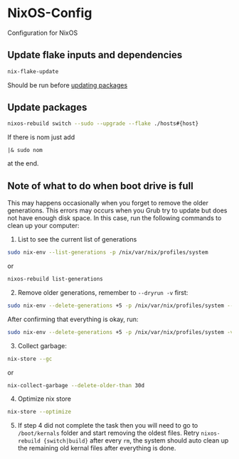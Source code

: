# NixOS-Config
Configuration for NixOS

## Update flake inputs and dependencies
```bash
nix-flake-update
```
Should be run before [updating packages](#update-packages)

## Update packages
```bash
nixos-rebuild switch --sudo --upgrade --flake ./hosts#{host}
```
If there is nom just add
```
|& sudo nom 
```
at the end. 

## Note of what to do when boot drive is full
This may happens occasionally when you forget to remove the older generations. This errors may occurs when you Grub try to update but does not have enough disk space. In this case, run the following commands to clean up your computer:

1. List to see the current list of generations
```bash
sudo nix-env --list-generations -p /nix/var/nix/profiles/system
```
or 
```bash
nixos-rebuild list-generations
```

2. Remove older generations, remember to `--dryrun -v` first:
```bash
sudo nix-env --delete-generations +5 -p /nix/var/nix/profiles/system --dry-run -v
```
After confirming that everything is okay, run:
```bash
sudo nix-env --delete-generations +5 -p /nix/var/nix/profiles/system -v
```

3. Collect garbage:
```bash
nix-store --gc
```
or
```bash
nix-collect-garbage --delete-older-than 30d
```

4. Optimize nix store
```bash
nix-store --optimize
```

5. If step 4 did not complete the task then you will need to go to `/boot/kernals` folder and start removing the oldest files. Retry `nixos-rebuild {switch|build}` after every `rm`, the system should auto clean up the remaining old kernal files after everything is done.  